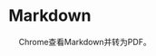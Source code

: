 


# Markdown

<!--
draw.io图像的保存与导出
https://blog.csdn.net/weixin_52308622/article/details/130946099
-->

<!-- 
Chrome查看Markdown并转为PDF
https://www.cnblogs.com/ME-WE/p/12433572.html

VSCode为Markdown自动生成目录，解决目录不整齐问题
https://blog.csdn.net/u014171091/article/details/89629634

加载gif动图：  
![Alt Text](https://media.giphy.com/media/555q4ngZRoxHCtGSrT/giphy.gif)  

-->

<!-- 

怎么样让自己的博客被谷歌和百度快速收录？
https://mp.weixin.qq.com/s/rzjYBAQYnBKfLamsu3ZNlg

-->

<!-- 
vuepress  
https://www.moyundong.com/frontend/vuepress/1%E4%BB%8B%E7%BB%8D.html#%E4%BB%80%E4%B9%88%E6%98%AFvuepress
-->

  <!--
    docsify
    http://www.missfoxw.cn/200324/
      官网访问不了，手动下载js和css
    https://github.com/missfoxw/docsify-template
    https://github.com/iPeng6/docsify-sidebar-collapse
  -->


<!-- 
Docsify 调整图片大小
https://gitcode.net/wugenqiang/NoteBook/-/blob/master/docsify/mdNotes.md?from_codechina=yes
markdown 图片大小设置
https://jingyan.baidu.com/article/3d69c55127665af0cf02d78f.html
-->

&emsp; Chrome查看Markdown并转为PDF。  

